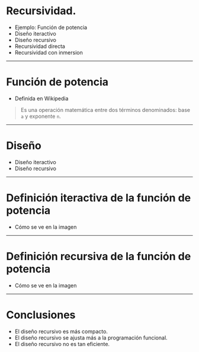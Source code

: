 # Recursividad.

* Ejemplo: Función de potencia
* Diseño iteractivo
* Diseño recursivo
* Recursividad directa
* Recursividad con inmersion

---

# Función de potencia

* Definida en Wikipedia
> Es una operación matemática entre dos términos denominados: base `a` y exponente `n`.

---

# Diseño

* Diseño iteractivo
* Diseño recursivo

---

# Definición iteractiva de la función de potencia

* Cómo se ve en la imagen

---

# Definición recursiva de la función de potencia


* Cómo se ve en la imagen

---

# Conclusiones

* El diseño recursivo es más compacto.
* El diseño recursivo se ajusta más a la programación funcional.
* El diseño recursivo no es tan eficiente.

